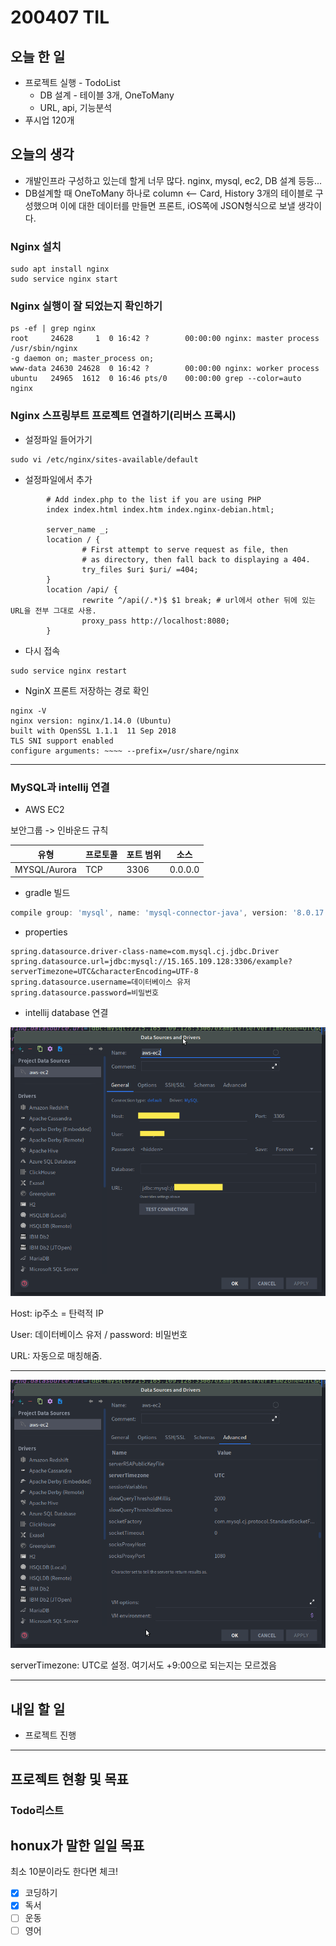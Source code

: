 # 200407 TIL

## 오늘 한 일

- 프로젝트 실행 - TodoList
  - DB 설계 - 테이블 3개, OneToMany
  - URL, api, 기능분석
- 푸시업 120개

## 오늘의 생각

- 개발인프라 구성하고 있는데 할게 너무 많다. nginx, mysql, ec2, DB 설계 등등...
- DB설계할 때 OneToMany 하나로 column <-- Card, History 3개의 테이블로 구성했으며 이에 대한 데이터를 만들면 프론트, iOS쪽에 JSON형식으로 보낼 생각이다.

### Nginx 설치

```shell
sudo apt install nginx
sudo service nginx start
```

### Nginx 실행이 잘 되었는지 확인하기

```shell
ps -ef | grep nginx
root     24628     1  0 16:42 ?        00:00:00 nginx: master process /usr/sbin/nginx 
-g daemon on; master_process on;
www-data 24630 24628  0 16:42 ?        00:00:00 nginx: worker process
ubuntu   24965  1612  0 16:46 pts/0    00:00:00 grep --color=auto nginx
```

### Nginx 스프링부트 프로젝트 연결하기(리버스 프록시)

- 설정파일 들어가기

```shell
sudo vi /etc/nginx/sites-available/default
```

- 설정파일에서 추가

```shell
        # Add index.php to the list if you are using PHP
        index index.html index.htm index.nginx-debian.html;

        server_name _;
        location / {
                # First attempt to serve request as file, then
                # as directory, then fall back to displaying a 404.
                try_files $uri $uri/ =404;
        }
        location /api/ {
                rewrite ^/api(/.*)$ $1 break; # url에서 other 뒤에 있는 URL을 전부 그대로 사용.
                proxy_pass http://localhost:8080;
        }
```

- 다시 접속

```shell
sudo service nginx restart
```

- NginX 프론트 저장하는 경로 확인

```shell
nginx -V
nginx version: nginx/1.14.0 (Ubuntu)
built with OpenSSL 1.1.1  11 Sep 2018
TLS SNI support enabled
configure arguments: ~~~~ --prefix=/usr/share/nginx
```



----

### MySQL과 intellij 연결

- AWS EC2

보안그룹 -> 인바운드 규칙 

| 유형         | 프로토콜 | 포트 범위 | 소스    |
| ------------ | -------- | --------- | ------- |
| MYSQL/Aurora | TCP      | 3306      | 0.0.0.0 |

- gradle 빌드

```groovy
compile group: 'mysql', name: 'mysql-connector-java', version: '8.0.17'
```

- properties

```properties
spring.datasource.driver-class-name=com.mysql.cj.jdbc.Driver
spring.datasource.url=jdbc:mysql://15.165.109.128:3306/example?serverTimezone=UTC&characterEncoding=UTF-8
spring.datasource.username=데이터베이스 유저
spring.datasource.password=비밀번호
```

- intellij database 연결

![01](https://raw.githubusercontent.com/kses1010/img/master/data-base.png)

Host: ip주소 = 탄력적 IP

User: 데이터베이스 유저 / password: 비밀번호

URL: 자동으로 매칭해줌.

---

![](https://raw.githubusercontent.com/kses1010/img/master/data-base1.png)

serverTimezone: UTC로 설정. 여기서도 +9:00으로 되는지는 모르겠음

------

## 내일 할 일

- 프로젝트 진행

------

## 프로젝트 현황 및 목표

### Todo리스트

## honux가 말한 일일 목표

최소 10분이라도 한다면 체크!

- [x] 코딩하기
- [x] 독서
- [ ] 운동
- [ ] 영어